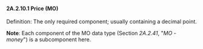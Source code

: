 #### 2A.2.10.1 Price (MO)

Definition: The only required component; usually containing a decimal point.

**Note**: Each component of the MO data type (Section _2A.2.41_, "_MO - money_") is a subcomponent here.
